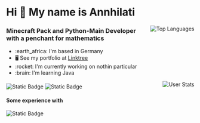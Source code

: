 <h1 align="left">Hi 👋 My name is Annhilati</h1>

<a href="#"><img align="right" src="https://github-readme-stats.vercel.app/api/top-langs/?username=annhilati&layout=compact&theme=dark&bg_color=161926&title_color=ffffff&text_color=ffffff&border_color=2A2630&langs_count=6&hide=JSON,INI,Markdown,Java%20Properties,Jupyter%20Notebook,HOCON" alt="Top Languages"></a>
<!--<h3 align="left"><a href="https://github.com/annhilati" target="_blank" rel="noreferrer"><img align="right" height="250" src="https://github.com/annhilati/annhilati/blob/main/github/assets/annhilati/Annhilati%20Minecraft%20Model.png" /></a></h3>-->

### Minecraft Pack and Python-Main Developer <br> with a penchant for mathematics

<ul>
    <li>:earth_africa: I'm based in Germany</li>
    <li>🖥️ See my portfolio at <a href="http://linktr.ee/annhilati">Linktree</a></li>
    <li>:rocket: I'm currently working on nothin particular</li>
    <li>:brain: I'm learning Java</li>
</ul>
<a href="#"><img align="right" src="https://github-readme-stats.vercel.app/api?username=annhilati&show_icons=true&theme=dark&layout=compact&theme=dark&bg_color=161928&title_color=ffffff&text_color=ffffff&border_color=2A2630&icon_color=ffffff" alt="User Stats"></a>

#### 
<img alt="Static Badge" src="https://img.shields.io/badge/Python-x?style=for-the-badge&logo=python&logoColor=ffffff&color=%233776AB">
<img alt="Static Badge" src="https://img.shields.io/badge/JavaScript-x?style=for-the-badge&logo=javascript&logoColor=000000&color=%23F7DF1E">


#### Some experience with
<img alt="Static Badge" src="https://img.shields.io/badge/Svelte-x?style=for-the-badge&logo=svelte&logoColor=ffffff&color=%23FF3E00">
